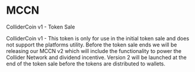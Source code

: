 # MCCN
ColliderCoin v1 - Token Sale

ColliderCoin v1 - This token is only for use in the initial token sale and does not support the platforms utility.  Before the token sale ends we will be releasing our MCCN v2 which will include the functionality to power the Collider Network and dividend incentive.  Version 2 will be launched at the end of the token sale before the tokens are distributed to wallets.
